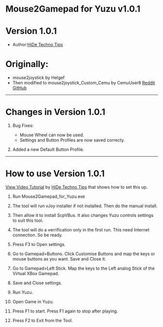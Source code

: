 # Mouse2Gamepad for Yuzu v1.0.1
# Version 1.0.1
 * Author:[HiDe Techno Tips](https://www.youtube.com/channel/UCy3fBVKd0RMY05CgiiuGqSA?sub_confirmation=1)

# Originally:
 * mouse2joystick by Helgef
 * Then modified to mouse2joystick_Custom_Cemu by CemuUser8 [Reddit](https://www.reddit.com/user/CemuUser8/)
						         [GitHub](https://github.com/CemuUser8)
***
# Changes in Version 1.0.1

1. Bug Fixes: 
   * Mouse Wheel can now be used.
   * Settings and Button Profiles are now saved correcty.

2. Added a new Default Button Profile.

***
# How to use Version 1.0.1

[View Video Tutorial](https://youtu.be/fPdPDgNGKI4) by [HiDe Techno Tips](https://www.youtube.com/channel/UCy3fBVKd0RMY05CgiiuGqSA?sub_confirmation=1) that shows how to set this up.

1. Run Mouse2Gamepad_for_Yuzu.exe

2. The tool will run vJoy installer if not installed. Then do the manual install.

3. Then allow it to install ScpVBus. It also changes Yuzu controls settings to suit this tool.

4. The tool will do a verrification only in the first run. This need Internet connection. So be ready.

5. Press F3 to Open settings.

6. Go to Gamepad>Buttons. Click Customise Buttons and map the keys or mouse buttons as you want. Save and Close it.

7. Go to Gamepad>Left Stick. Map the keys to the Left analog Stick of the Virtual XBox Gamepad.

8. Save and Close settings.

9. Run Yuzu.

10. Open Game in Yuzu.

11. Press F1 to start. Press F1 again to stop after playing.

12. Press F2 to Exit from the Tool.
